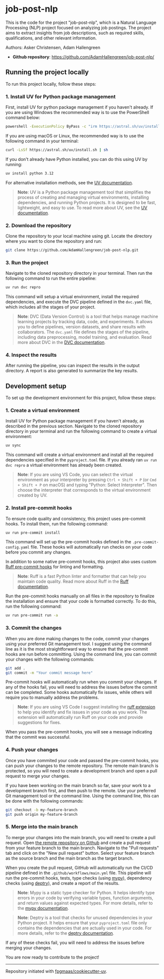 # job-post-nlp


This is the code for the project "job-post-nlp", which is a Natural Language Processing (NLP) project focused on analyzing job postings. The project aims to extract insights from job descriptions, such as required skills, qualifications, and other relevant information.

Authors: Asker Christensen, Adam Hallengreen

- **Github repository**: <https://github.com/AdamHallengreen/job-post-nlp/>

## Running the project locally
To run this project locally, follow these steps:

### 1. Install UV for Python package management

First, install UV for python package management if you haven't already. If you are using Windows the recommended way is to use the PowerShell command below:

```bash
powershell -ExecutionPolicy ByPass -c "irm https://astral.sh/uv/install.ps1 | iex"
```

If you are using macOS or Linux, the recommended way is to use the following command in your terminal:

```bash
curl -LsSf https://astral.sh/uv/install.sh | sh
```

If you don't already have Python installed, you can do this using UV by running:

```bash
uv install python 3.12
```

For alternative installation methods, see the [UV documentation](https://astral.sh/uv/installation/).

> **Note**: UV is a Python package management tool that simplifies the process of creating and managing virtual environments, installing dependencies, and running Python projects. It is designed to be fast, lightweight, and easy to use. To read more about UV, see the [UV documentation](https://astral.sh/uv/).

### 2. Download the repository
Clone the repository to your local machine using git. Locate the directory where you want to clone the repository and run:

```bash
git clone https://github.com/AdamHallengreen/job-post-nlp.git
```
### 3. Run the project
Navigate to the cloned repository directory in your terminal. Then run the following command to run the entire pipeline:

```bash
uv run dvc repro
```

This command will setup a virtual environment, install the required dependencies, and execute the DVC pipeline defined in the `dvc.yaml` file, which includes all the stages of your project.

> **Note**: DVC (Data Version Control) is a tool that helps manage machine learning projects by tracking data, code, and experiments. It allows you to define pipelines, version datasets, and share results with collaborators. The `dvc.yaml` file defines the stages of the pipeline, including data preprocessing, model training, and evaluation. Read more about DVC in the [DVC documentation](https://dvc.org/doc).

### 4. Inspect the results
After running the pipeline, you can inspect the results in the output directory. A report is also generated to summarize the key results.

## Development setup
To set up the development environment for this project, follow these steps:

### 1. Create a virtual environment

Install UV for Python package management if you haven't already, as described in the previous section. Navigate to the cloned repository directory in your terminal and run the following command to create a virtual environment:

```bash
uv sync
```
This command will create a virtual environment and install all the required dependencies specified in the `pyproject.toml` file. If you already ran `uv run dvc repro` a virtual environment has already been created.

> **Note**: If you are using VS Code, you can select the virtual environment as your interpreter by pressing `Ctrl + Shift + P` (or `Cmd + Shift + P` on macOS) and typing "Python: Select Interpreter". Then choose the interpreter that corresponds to the virtual environment created by UV.

### 2. Install pre-commit hooks
To ensure code quality and consistency, this project uses pre-commit hooks. To install them, run the following command:

```bash
uv run pre-commit install
```

This command will set up the pre-commit hooks defined in the `.pre-commit-config.yaml` file. These hooks will automatically run checks on your code before you commit any changes.

In addition to some native pre-commit hooks, this project also uses custom [Ruff pre-commit hooks](https://docs.astral.sh/ruff/integrations/#gitlab-cicd) for linting and formatting.

> **Note**: Ruff is a fast Python linter and formatter that can help you maintain code quality. Read more about Ruff in the [Ruff documentation](https://docs.astral.sh/ruff/).

Run the pre-commit hooks manually on all files in the repository to finalize the installation and ensure that your code is formatted correctly. To do this, run the following command:

```bash
uv run pre-commit run -a
```

### 3. Commit the changes

When you are done making changes to the code, commit your changes using your preferred Git management tool. I suggest using the command line as it is the most straightforward way to ensure that the pre-commit hooks are run before committing. Using the command line, you can commit your changes with the following commands:

```bash
git add .
git commit -m "Your commit message here"
```

Pre-commit hooks will automatically run when you commit your changes. If any of the hooks fail, you will need to address the issues before the commit can be completed. Some hooks automatically fix issues, while others will require you to manually address the problems.

> **Note**: If you are using VS Code I suggest installing the [ruff extension](https://marketplace.visualstudio.com/items?itemName=astral.rust) to help you identify and fix issues in your code as you work. The extension will automatically run Ruff on your code and provide suggestions for fixes.

When you pass the pre-commit hooks, you will see a message indicating that the commit was successful.

### 4. Push your changes
Once you have commited your code and passed the pre-commit hooks, you can push your changes to the remote repository. The remote main branch is protected, so you will need to create a development branch and open a pull request to merge your changes.

If you have been working on the main branch so far, save your work to a development branch first, and then push to the remote. Use your preferred Git management tool or the command line. Using the command line, this can be done with the following commands:

```bash
git checkout -b my-feature-branch
git push origin my-feature-branch
```

### 5. Merge into the main branch
To merge your changes into the main branch, you will need to create a pull request. Open [the remote repository on Github](https://github.com/AdamHallengreen/job-post-nlp) and create a pull request from your feature branch to the main branch. Navigate to the "Pull requests" tab and click on the "New pull request" button. Select your feature branch as the source branch and the main branch as the target branch.

When you create the pull request, GitHub will automatically run the CI/CD pipeline defined in the `.github/workflows/main.yml` file. This pipeline will run the pre-commit hooks, tests, type checks (using [mypy](https://mypy.readthedocs.io/en/stable/)), dependency checks (using [deptry](https://deptry.com/)), and create a report of the results.

> **Note**: Mypy is a static type checker for Python. It helps identify type errors in your code by verifying variable types, function arguments, and return values against expected types. For more details, refer to the [mypy documentation](https://mypy.readthedocs.io/en/stable/).

> **Note**: Deptry is a tool that checks for unused dependencies in your Python project. It helps ensure that your `pyproject.toml` file only contains the dependencies that are actually used in your code. For more details, refer to the [deptry documentation](https://deptry.com/).

If any of these checks fail, you will need to address the issues before merging your changes.



You are now ready to contribute to the project!


---

Repository initiated with [fpgmaas/cookiecutter-uv](https://github.com/fpgmaas/cookiecutter-uv).
